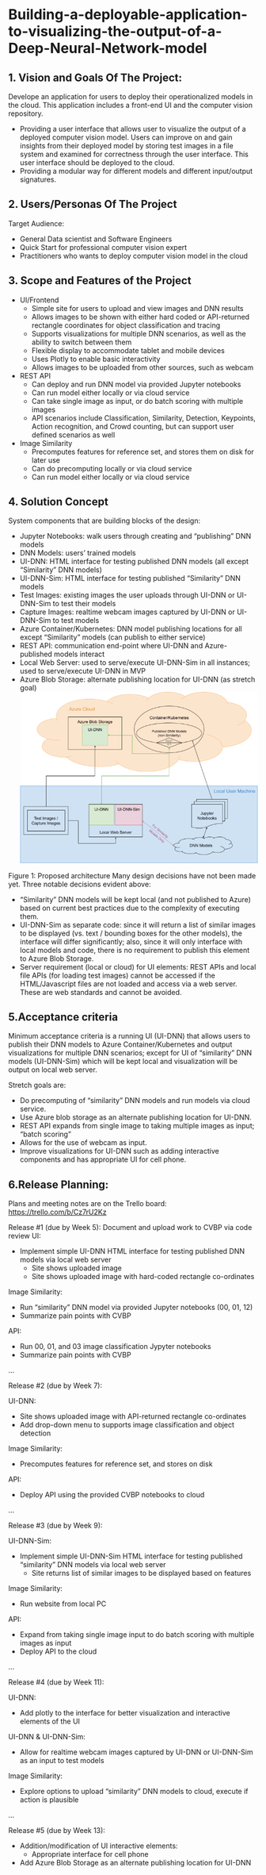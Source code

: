 # Building-a-deployable-application-to-visualizing-the-output-of-a-Deep-Neural-Network-model
## 1. Vision and Goals Of The Project:
Develope an application for users to deploy their operationalized models in the cloud. This application includes a front-end UI and the computer vision repository. 
* Providing a user interface that allows user to visualize the output of a deployed computer vision model. Users can improve on and gain insights from their deployed model by storing test images in a file system and examined for correctness through the user interface. This user interface should be deployed to the cloud.
* Providing a modular way for different models and different input/output signatures.
## 2. Users/Personas Of The Project
Target Audience:
* General Data scientist and Software Engineers
* Quick Start for professional computer vision expert
* Practitioners who wants to deploy computer vision model in the cloud
## 3. Scope and Features of the Project
* UI/Frontend
    * Simple site for users to upload and view images and DNN results
    * Allows images to be shown with either hard coded or API-returned rectangle coordinates for object classification and tracing
    * Supports visualizations for multiple DNN scenarios, as well as the ability to switch between them
    * Flexible display to accommodate tablet and mobile devices
    * Uses Plotly to enable basic interactivity
    * Allows images to be uploaded from other sources, such as webcam
* REST API
    * Can deploy and run DNN model via provided Jupyter notebooks
    * Can run model either locally or via cloud service
    * Can take single image as input, or do batch scoring with multiple images
    * API scenarios include Classification, Similarity, Detection, Keypoints, Action recognition, and Crowd counting, but can support user defined scenarios as well
* Image Similarity
    * Precomputes features for reference set, and stores them on disk for later use
    * Can do precomputing locally or via cloud service
    * Can run model either locally or via cloud service
## 4. Solution Concept
System components that are building blocks of the design:
 * Jupyter Notebooks: walk users through creating and “publishing” DNN models
 * DNN Models: users’ trained models
 * UI-DNN: HTML interface for testing published DNN models (all except “Similarity” DNN models)
 * UI-DNN-Sim: HTML interface for testing published “Similarity” DNN models
 * Test Images: existing images the user uploads through UI-DNN or UI-DNN-Sim to test their models
 * Capture Images: realtime webcam images captured by UI-DNN or UI-DNN-Sim to test models
 * Azure Container/Kubernetes: DNN model publishing locations for all except “Similarity” models (can publish to either service)
 * REST API: communication end-point where UI-DNN and Azure-published models interact
 * Local Web Server: used to serve/execute UI-DNN-Sim in all instances; used to serve/execute UI-DNN in MVP
 * Azure Blob Storage: alternate publishing location for UI-DNN (as stretch goal)
![solution concept](https://github.com/BU-CLOUD-S20/Building-a-deployable-application-to-visualizing-the-output-of-a-Deep-Neural-Network-model/blob/master/solution%20concept.png)

Figure 1: Proposed architecture
Many design decisions have not been made yet. Three notable decisions evident above:
  * “Similarity” DNN models will be kept local (and not published to Azure) based on current best practices due to the complexity of executing them.
  * UI-DNN-Sim as separate code: since it will return a list of similar images to be displayed (vs. text / bounding boxes for the other models), the interface will differ significantly; also, since it will only interface with local models and code, there is no requirement to publish this element to Azure Blob Storage.
  * Server requirement (local or cloud) for UI elements: REST APIs and local file APIs (for loading test images) cannot be accessed if the HTML/Javascript files are not loaded and access via a web server. These are web standards and cannot be avoided. 
## 5.Acceptance criteria
Minimum acceptance criteria is a running UI (UI-DNN) that allows users to publish their DNN models to Azure Container/Kubernetes and output visualizations for multiple DNN scenarios; except for UI of “similarity” DNN models (UI-DNN-Sim) which will be kept local and visualization will be output on local web server.

Stretch goals are:
  * Do precomputing of “similarity” DNN models and run models via cloud service.
  * Use Azure blob storage as an alternate publishing location for UI-DNN.
  * REST API expands from single image to taking multiple images as input; “batch scoring”
  * Allows for the use of webcam as input.
  * Improve visualizations for UI-DNN such as adding interactive components and has appropriate UI for cell phone.
## 6.Release Planning:
Plans and meeting notes are on the Trello board: https://trello.com/b/Cz7rU2Kz

Release #1 (due by Week 5):
Document and upload work to CVBP via code review
UI: 
* Implement simple UI-DNN HTML interface for testing published DNN models via local web server
	* Site shows uploaded image
	* Site shows uploaded image with hard-coded rectangle co-ordinates

Image Similarity:
* Run “similarity” DNN model via provided Jupyter notebooks (00, 01, 12)
* Summarize pain points with CVBP

API:
* Run 00, 01, and 03 image classification Jypyter notebooks
* Summarize pain points with CVBP

...
 
Release #2 (due by Week 7):

UI-DNN: 
* Site shows uploaded image with API-returned rectangle co-ordinates
* Add drop-down menu to supports image classification and object detection

Image Similarity:
* Precomputes features for reference set, and stores on disk 

API: 
* Deploy API using the provided CVBP notebooks to cloud

...

Release #3 (due by Week 9):

UI-DNN-Sim:
* Implement simple UI-DNN-Sim HTML interface for testing published “similarity” DNN models via local web server
	* Site returns list of similar images to be displayed based on features

Image Similarity:
* Run website from local PC

API:
* Expand from taking single image input to do batch scoring with multiple images as input
* Deploy API to the cloud

...

Release #4 (due by Week 11):

UI-DNN:
* Add plotly to the interface for better visualization and interactive elements of the UI

UI-DNN & UI-DNN-Sim:
* Allow for realtime webcam images captured by UI-DNN or UI-DNN-Sim as an input to test models

Image Similarity:
* Explore options to upload “similarity” DNN models to cloud, execute if action is plausible

...

Release #5 (due by Week 13):
* Addition/modification of UI interactive elements:
	* Appropriate interface for cell phone
*  Add Azure Blob Storage as an alternate publishing location for UI-DNN 

